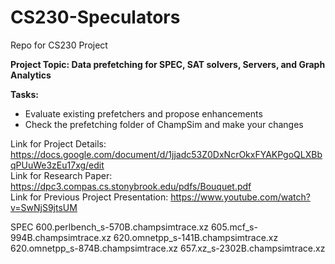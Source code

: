# CS230-Speculators
Repo for CS230 Project 

**Project Topic: Data prefetching for SPEC, SAT solvers, Servers, and Graph Analytics**


**Tasks:** 
- Evaluate existing prefetchers and propose enhancements 
- Check the prefetching folder of ChampSim and make your changes


Link for Project Details: https://docs.google.com/document/d/1jjadc53Z0DxNcrOkxFYAKPgoQLXBbqPUuWe3zEu17xg/edit <br>
Link for Research Paper:  https://dpc3.compas.cs.stonybrook.edu/pdfs/Bouquet.pdf <br>
Link for Previous Project Presentation:
https://www.youtube.com/watch?v=SwNjS9jtsUM 

SPEC
600.perlbench_s-570B.champsimtrace.xz
605.mcf_s-994B.champsimtrace.xz
620.omnetpp_s-141B.champsimtrace.xz
620.omnetpp_s-874B.champsimtrace.xz
657.xz_s-2302B.champsimtrace.xz
